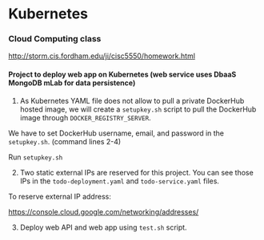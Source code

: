 # Kubernetes

### Cloud Computing class

http://storm.cis.fordham.edu/ji/cisc5550/homework.html

#### Project to deploy web app on Kubernetes (web service uses DbaaS MongoDB mLab for data persistence)

1. As Kubernetes YAML file does not allow to pull a private DockerHub hosted image, we will create a `setupkey.sh` script to pull the DockerHub image through `DOCKER_REGISTRY_SERVER`.

We have to set DockerHub username, email, and password in the `setupkey.sh`. (command lines 2-4)

Run `setupkey.sh`

2. Two static external IPs are reserved for this project. You can see those IPs in the `todo-deployment.yaml` and `todo-service.yaml` files. 

To reserve external IP address:

https://console.cloud.google.com/networking/addresses/

3. Deploy web API and web app using `test.sh` script. 
